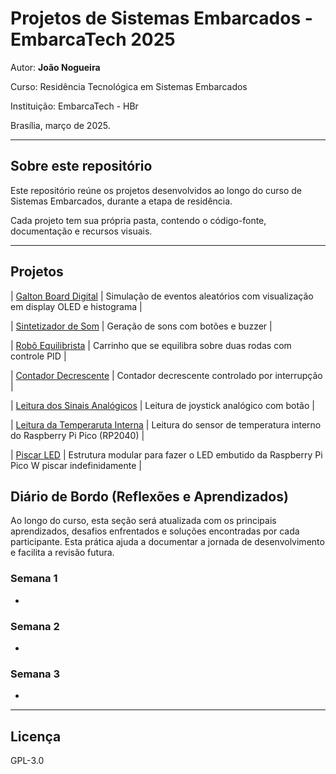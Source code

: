 # Projetos de Sistemas Embarcados - EmbarcaTech 2025

Autor: **João Nogueira**

Curso: Residência Tecnológica em Sistemas Embarcados

Instituição: EmbarcaTech - HBr

Brasília, março de 2025.

---

## Sobre este repositório

Este repositório reúne os projetos desenvolvidos ao longo do curso de Sistemas Embarcados, durante a etapa de residência.  

Cada projeto tem sua própria pasta, contendo o código-fonte, documentação e recursos visuais.

---

## Projetos

| [Galton Board Digital](./projetos/galton_board/) | Simulação de eventos aleatórios com visualização em display OLED e histograma |

| [Sintetizador de Som](./projetos/sintetizador_audio/) | Geração de sons com botões e buzzer |

| [Robô Equilibrista](./projetos/robo_equilibrista/) | Carrinho que se equilibra sobre duas rodas com controle PID |

| [Contador Decrescente](./projetos/U1_01_cont_decrescente/) | Contador decrescente controlado por interrupção |

| [Leitura dos Sinais Analógicos](./projetos/U1_02_joystick/) | Leitura de joystick analógico com botão |

| [Leitura da Temperaruta Interna](./projetos/U1_03_temperatura_interna/) |  Leitura do sensor de temperatura interno do Raspberry Pi Pico (RP2040) |

| [Piscar LED](./projetos/U1_04_blink_arq_mod/) | Estrutura modular para fazer o LED embutido da Raspberry Pi Pico W piscar indefinidamente |


##  Diário de Bordo (Reflexões e Aprendizados)

Ao longo do curso, esta seção será atualizada com os principais aprendizados, desafios enfrentados e soluções encontradas por cada participante. Esta prática ajuda a documentar a jornada de desenvolvimento e facilita a revisão futura.

### Semana 1

- 

### Semana 2

- 

### Semana 3

-

---

## Licença

GPL-3.0

